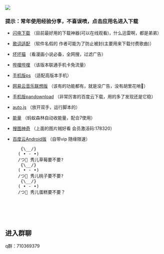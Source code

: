 ![](https://github.com/truetears1/truetears/blob/master/%E6%9C%AA%E6%A0%87%E9%A2%98-1.png)
### 提示：常年使用经验分享，不喜误喷，点击应用名进入下载

* [闪电下载](https://www.lanzous.com/i4foc7c)
（目前最好用的下载神器(可以在线观看)，什么迅雷啊，都是弟弟）

* [歌词适配](http://t.cn/AiKYNuL7)
（软件名假的 作者可能为了防止被封(主要用来下载付费歌曲)）

* [坏坏猫](http://t.cn/Ai9b8Vec)
（看漫画小说必备，全网搜，过滤广告）

* [哔哩哔哩](http://t.cn/Ai9bD4oB)
（该版本联通手机卡免流量）

* [手机版ps](http://t.cn/Ai9bkPur)
（适配高版本手机）

* [网易云音乐联想版](https://www.lanzous.com/i4d2ush)
（该有的功能都有，就是没广告，没有胡里花哨🌸）

* [手机版pandownload](https://www.lanzous.com/i4d209i)
（非常厉害的百度云下载，用的多了发现还是它稳）

* [auto.js](https://www.lanzous.com/i4d1yyb)
（放开双手，运行脚本的）

* [能量]()
（蚂蚁森林自动收能量，配合7使用）

* [搜图神奇](https://www.lanzous.com/i4f6gef)
（上面的图片贼好看 会员激活码:178320）

* [百度云Android版](https://www.lanzous.com/i4gkate)
（自带vip  随缘限速）<br>
   <pre>
     {\__/}
    ( • - •)
    /つ🍓 秀儿草莓要不要?
     {\__/}
    ( • - •)
    /つ🍑 秀儿桃子要不要?
     {\__/}
    ( • - •)
    /つ🎂 秀儿蛋糕要不要？
   <pre>


## 进入群聊

q群：710369379
